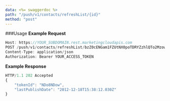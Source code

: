 ```yaml
---
data: <%= swaggerdoc %>
path: "/push/v1/contacts/refreshList/{id}"
method: "post"
---
```

###Usage
**Example Request**
```js
Host: https://YOUR_SUBDOMAIN.rest.marketingcloudapis.com
POST /push/v1/contacts/refreshList/bzZ0cENGam1FZUtNX0poTDRYZzhlQTo2Mzow
Content-Type: application/json
Authorization: Bearer YOUR_ACCESS_TOKEN
```
**Example Response**
```js
HTTP/1.1 202 Accepted
{
    "tokenId": "NDo8NDow",
    "lastPublishDate": "2012-12-18T15:38:12.030Z"
}
```
